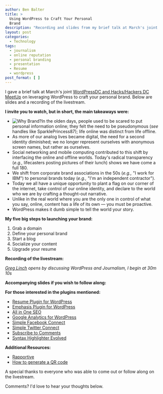 ```yaml
---
author: Ben Balter
title: >
  Using WordPress to Craft Your Personal
  Brand
description: "Recording and slides from my brief talk at March's joint WordCampDC and Hacks/Hackers DC MeetUp on leveraging WordPress to craft your personal brand."
layout: post
categories:
  - Technology
tags:
  - journalism
  - online reputation
  - personal branding
  - presentation
  - Resume
  - wordpress
post_format: [ ]
---
```

I gave a brief talk at March's joint [WordPressDC and Hacks/Hackers DC MeetUp](http://www.meetup.com/wordpressdc/events/16178194/) on leveraging WordPress to craft your personal brand. Below are slides and a recording of the livestream.

**I invite you to watch, but in short, the main takeaways were:**

*   ![Why Brand?](http://ben.balter.com/wp-content/uploads/2011/03/branding-300x224.png "Why Brand?")In the olden days, people used to be scared to put personal information online; they felt the need to be pseudonymous (*see* handles like SparklePrincess87); life online was distinct from life offline.
*   As more of our analog lives became digital, the need for a second identity diminished; we no longer represent ourselves with anonymous screen names, but rather as ourselves.
*   Social networking and mobile computing contributed to this shift by interfacing the online and offline worlds. Today's radical transparency (*e.g.,* lifecasters posting pictures of their lunch) shows we have come a full 180.
*   We shift from corporate brand associations in the 50s (*e.g.,* "I work for IBM") to personal brands today (*e.g.,* "I'm an independent contractor").
*   Today we all have a unique opportunity to plant a flag on our corner of the internet, take control of our online identity, and declare to the world who we are by crafting a thought-out narrative.
*   Unlike in the real world where you are the only one in control of what you say, online, content has a life of its own — you must be proactive.
*   WordPress makes it dumb simple to tell the world your story.

**My five big steps to launching your brand:**

1.  Grab a domain
2.  Define your personal brand
3.  Start a blog
4.  Socialize your content
5.  Upgrade your resume

**Recording of the livestream:**

*[Greg Linch](http://www.greglinch.com/) opens by discussing WordPress and Journalism, I begin at 30m 10s*



**Accompanying slides if you wish to follow along:**



**For those interested in the plugins mentioned:**

*   [Resume Plugin for WordPress](http://ben.balter.com/2010/09/12/wordpress-resume-plugin/ "WordPress Resume Plugin")
*   [Emphasis Plugin for WordPress](http://ben.balter.com/2011/01/11/wordpress-emphasis-plugin/ "WordPress Emphasis Plugin: Highlight and Permalink Text")
*   [All in One SEO](http://wordpress.org/extend/plugins/all-in-one-seo-pack/)
*   [Google Analytics for WordPress](http://yoast.com/wordpress/google-analytics/)
*   [Simple Facebook Connect](http://ottopress.com/wordpress-plugins/simple-facebook-connect/)
*   [Simple Twitter Connect](http://ottopress.com/wordpress-plugins/simple-twitter-connect/)
*   [Subscribe to Comments](http://wordpress.org/plugins/subscribe-to-comments/)
*   [Syntax Highlighter Evolved](http://wordpress.org/plugins/syntaxhighlighter/)

**Additional Resources:**

*   [Rapportive](http://rapportive.com/)
*   [How to generate a QR code](http://thenextweb.com/socialmedia/2010/10/13/bit-ly-now-lets-you-add-qr-codes-to-links-in-seconds/)

A special thanks to everyone who was able to come out or follow along on the livestream.

Comments? I'd love to hear your thoughts below.


